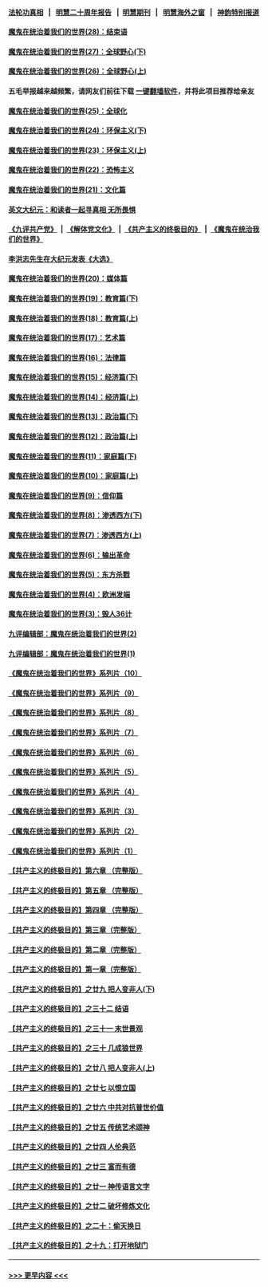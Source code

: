 #### [法轮功真相](https://github.com/gfw-breaker/truth/blob/master/README.md?t=0) &nbsp;&nbsp;|&nbsp;&nbsp; [明慧二十周年报告](https://github.com/gfw-breaker/mh-reports/blob/master/README.md?t=0) &nbsp;&nbsp;|&nbsp;&nbsp;[明慧期刊](https://github.com/gfw-breaker/mh-qikan) &nbsp;&nbsp;|&nbsp;&nbsp; [明慧海外之窗](https://github.com/gfw-breaker/mh-news/blob/master/README.md?t=0) &nbsp;&nbsp;|&nbsp;&nbsp; [神韵特别报道](https://github.com/gfw-breaker/mh-news/blob/master/shenyun.md?t=0)
#### [魔鬼在统治着我们的世界(28)：结束语](../pages/nsc422/n10936246.md?t=07171401) 
#### [魔鬼在统治着我们的世界(27)：全球野心(下)](../pages/nsc422/n10928319.md?t=07171401) 
#### [魔鬼在统治着我们的世界(26)：全球野心(上)](../pages/nsc422/n10900318.md?t=07171401) 
#### 五毛举报越来越频繁，请网友们前往下载 [一键翻墙软件](https://github.com/gfw-breaker/ssr-accounts)，并将此项目推荐给亲友
#### [魔鬼在统治着我们的世界(25)：全球化](../pages/nsc422/n10788205.md?t=07171401) 
#### [魔鬼在统治着我们的世界(24)：环保主义(下)](../pages/nsc422/n10695307.md?t=07171401) 
#### [魔鬼在统治着我们的世界(23)：环保主义(上)](../pages/nsc422/n10688613.md?t=07171401) 
#### [魔鬼在统治着我们的世界(22)：恐怖主义](../pages/nsc422/n10614727.md?t=07171401) 
#### [魔鬼在统治着我们的世界(21)：文化篇](../pages/nsc422/n10597706.md?t=07171401) 
#### [英文大纪元：和读者一起寻真相 无所畏惧](../pages/nsc422/n12542027.md?t=07171401) 
#### [《九评共产党》](https://github.com/begood0513/9ping.md/blob/master/README.md) &nbsp;|&nbsp; [《解体党文化》](../../../../jtdwh.md/blob/master/README.md)  &nbsp;|&nbsp; [《共产主义的终极目的》](../../../../gczydzjmd.md/blob/master/README.md) &nbsp;|&nbsp; [《魔鬼在统治我们的世界》](../../../../mgztzwmdsj.md/blob/master/README.md) 
#### [李洪志先生在大纪元发表《大选》](../pages/nsc422/n12534746.md?t=07171401) 
#### [魔鬼在统治着我们的世界(20)：媒体篇](../pages/nsc422/n10586579.md?t=07171401) 
#### [魔鬼在统治着我们的世界(19)：教育篇(下)](../pages/nsc422/n10564808.md?t=07171401) 
#### [魔鬼在统治着我们的世界(18)：教育篇(上)](../pages/nsc422/n10526970.md?t=07171401) 
#### [魔鬼在统治着我们的世界(17)：艺术篇](../pages/nsc422/n10499093.md?t=07171401) 
#### [魔鬼在统治着我们的世界(16)：法律篇](../pages/nsc422/n10485969.md?t=07171401) 
#### [魔鬼在统治着我们的世界(15)：经济篇(下)](../pages/nsc422/n10469975.md?t=07171401) 
#### [魔鬼在统治着我们的世界(14)：经济篇(上)](../pages/nsc422/n10457370.md?t=07171401) 
#### [魔鬼在统治着我们的世界(13)：政治篇(下)](../pages/nsc422/n10448270.md?t=07171401) 
#### [魔鬼在统治着我们的世界(12)：政治篇(上)](../pages/nsc422/n10444576.md?t=07171401) 
#### [魔鬼在统治着我们的世界(11)：家庭篇(下)](../pages/nsc422/n10440961.md?t=07171401) 
#### [魔鬼在统治着我们的世界(10)：家庭篇(上)](../pages/nsc422/n10435448.md?t=07171401) 
#### [魔鬼在统治着我们的世界(9)：信仰篇](../pages/nsc422/n10432159.md?t=07171401) 
#### [魔鬼在统治着我们的世界(8)：渗透西方(下)](../pages/nsc422/n10429603.md?t=07171401) 
#### [魔鬼在统治着我们的世界(7)：渗透西方(上)](../pages/nsc422/n10426013.md?t=07171401) 
#### [魔鬼在统治着我们的世界(6)：输出革命](../pages/nsc422/n10421536.md?t=07171401) 
#### [魔鬼在统治着我们的世界(5)：东方杀戮](../pages/nsc422/n10417707.md?t=07171401) 
#### [魔鬼在统治着我们的世界(4)：欧洲发端](../pages/nsc422/n10414890.md?t=07171401) 
#### [魔鬼在统治着我们的世界(3)：毁人36计](../pages/nsc422/n10411583.md?t=07171401) 
#### [九评编辑部：魔鬼在统治着我们的世界(2)](../pages/nsc422/n10410036.md?t=07171401) 
#### [九评编辑部：魔鬼在统治着我们的世界(1)](../pages/nsc422/n10406825.md?t=07171401) 
#### [《魔鬼在统治着我们的世界》系列片（10）](../pages/nsc422/n12292670.md?t=07171401) 
#### [《魔鬼在统治着我们的世界》系列片（9）](../pages/nsc422/n12290859.md?t=07171401) 
#### [《魔鬼在统治着我们的世界》系列片（8）](../pages/nsc422/n12287445.md?t=07171401) 
#### [《魔鬼在统治着我们的世界》系列片（7）](../pages/nsc422/n12283425.md?t=07171401) 
#### [《魔鬼在统治着我们的世界》系列片（6）](../pages/nsc422/n12282314.md?t=07171401) 
#### [《魔鬼在统治着我们的世界》系列片（5）](../pages/nsc422/n12281419.md?t=07171401) 
#### [《魔鬼在统治着我们的世界》系列片（4）](../pages/nsc422/n12274024.md?t=07171401) 
#### [《魔鬼在统治着我们的世界》系列片（3）](../pages/nsc422/n12271322.md?t=07171401) 
#### [《魔鬼在统治着我们的世界》系列片（2）](../pages/nsc422/n12269049.md?t=07171401) 
#### [《魔鬼在统治着我们的世界》系列片（1）](../pages/nsc422/n12267575.md?t=07171401) 
#### [【共产主义的终极目的】第六章 （完整版）](../pages/nsc422/n11428913.md?t=07171401) 
#### [【共产主义的终极目的】第五章 （完整版）](../pages/nsc422/n11428912.md?t=07171401) 
#### [【共产主义的终极目的】第四章 （完整版）](../pages/nsc422/n11428907.md?t=07171401) 
#### [【共产主义的终极目的】第三章（完整版）](../pages/nsc422/n11428848.md?t=07171401) 
#### [【共产主义的终极目的】第二章（完整版）](../pages/nsc422/n11428831.md?t=07171401) 
#### [【共产主义的终极目的】第一章（完整版）](../pages/nsc422/n11417651.md?t=07171401) 
#### [【共产主义的终极目的】之廿九 把人变非人(下)](../pages/nsc422/n11344140.md?t=07171401) 
#### [【共产主义的终极目的】之三十二 结语](../pages/nsc422/n11360535.md?t=07171401) 
#### [【共产主义的终极目的】之三十一 末世景观](../pages/nsc422/n11351129.md?t=07171401) 
#### [【共产主义的终极目的】之三十 几成狼世界](../pages/nsc422/n11348280.md?t=07171401) 
#### [【共产主义的终极目的】之廿八 把人变非人(上)](../pages/nsc422/n11340492.md?t=07171401) 
#### [【共产主义的终极目的】之廿七 以恨立国](../pages/nsc422/n11336944.md?t=07171401) 
#### [【共产主义的终极目的】之廿六 中共对抗普世价值](../pages/nsc422/n11324785.md?t=07171401) 
#### [【共产主义的终极目的】之廿五 传统艺术颂神](../pages/nsc422/n11296396.md?t=07171401) 
#### [【共产主义的终极目的】之廿四 人伦典范](../pages/nsc422/n11296397.md?t=07171401) 
#### [【共产主义的终极目的】之廿三 富而有德](../pages/nsc422/n11283598.md?t=07171401) 
#### [【共产主义的终极目的】之廿一 神传语言文字](../pages/nsc422/n11263265.md?t=07171401) 
#### [【共产主义的终极目的】之廿二 破坏修炼文化](../pages/nsc422/n11245728.md?t=07171401) 
#### [【共产主义的终极目的】之二十：偷天换日](../pages/nsc422/n11238846.md?t=07171401) 
#### [【共产主义的终极目的】之十九：打开地狱门](../pages/nsc422/n11206376.md?t=07171401) 

----
#### [ >>> 更早内容 <<< ](../indexes/nsc422-earlier.md)

